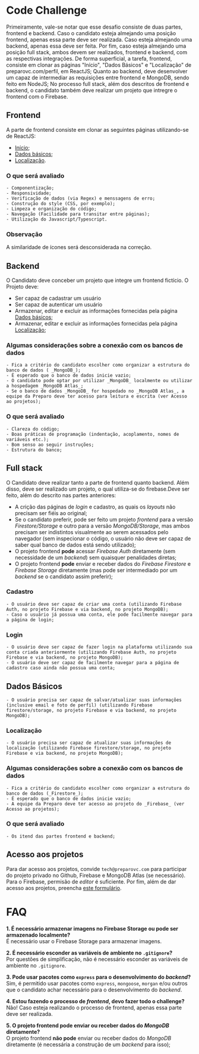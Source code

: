 # Code Challenge

Primeiramente, vale-se notar que esse desafio consiste de duas partes, frontend e backend. Caso o candidato esteja almejando uma posição frontend, apenas essa parte deve ser realizada. Caso esteja almejando uma backend, apenas essa deve ser feita. Por fim, caso esteja almejando uma posição full stack, ambos devem ser realizados, frontend e backend, com as respectivas integrações. De forma superficial, a tarefa, frontend, consiste em clonar as páginas "Início", "Dados Básicos" e "Localização" de preparovc.com/perfil, em ReactJS; Quanto ao backend, deve desenvolver um capaz de intermediar as requisições entre frontend e MongoDB, sendo feito em NodeJS; No processo full stack, além dos descritos de frontend e backend, o candidato também deve realizar um projeto que intregre o frontend com o Firebase. 

## Frontend
    
A parte de frontend consiste em clonar as seguintes páginas utilizando-se de ReactJS:
-   [Início](https://preparovc.com/perfil);
-   [Dados básicos](https://preparovc.com/perfil/formsperfil);
-   [Localização](https://preparovc.com/perfil/formslocalizacao).

### O que será avaliado
    - Componentização;
    - Responsividade;
    - Verificação de dados (via Regex) e menssagens de erro;
    - Construção do style (CSS, por exemplo);
    - Limpeza e organização do código;
    - Navegação (Facilidade para transitar entre páginas);
    - Utilização do Javascript/Typescript.

### Observação
A similaridade de ícones será desconsiderada na correção. 


## Backend

O Candidato deve conceber um projeto que integre um frontend fictício. O Projeto deve:
-   Ser capaz de cadastrar um usuário
-   Ser capaz de autenticar um usuário
-   Armazenar, editar e excluir as informações fornecidas pela página [Dados básicos](https://preparovc.com/perfil/formsperfil);
-   Armazenar, editar e excluir as informações fornecidas pela página [Localização](https://preparovc.com/perfil/formslocalizacao);

### Algumas considerações sobre a conexão com os bancos de dados
    - Fica a critério do candidato escolher como organizar a estrutura do banco de dados ( _MongoDB_);
    - É esperado que o banco de dados inicie vazio;
    - O candidato pode optar por utilizar _MongoDB_ localmente ou utilizar a hospedagem _MongoDB Atlas_;
    - Se o banco de dados _MongoDB_ for hospedado no _MongoDB Atlas_, a equipe da Preparo deve ter acesso para leitura e escrita (ver Acesso ao projetos);

### O que será avaliado
    - Clareza do código;
    - Boas práticas de programação (indentação, acoplamento, nomes de variáveis etc.);
    - Bom senso ao seguir instruções;
    - Estrutura do banco;


## Full stack

O Candidato deve realizar tanto a parte de frontend quanto backend. Além disso, deve ser realizado um projeto, o qual utiliza-se do firebase.Deve ser feito, além do descrito nas partes anteriores:
-   A crição das páginas de  _login_ e cadastro, as quais os _layouts_ não precisam ser fiéis ao original;
-   Se o candidato preferir, pode ser feito um projeto _frontend_ para a versão _Firestore/Storage_ e outro para a versão _MongoDB/Storage_, mas ambos precisam ser indistintos visualmente ao serem acessados pelo navegador (sem inspecionar o código, o usuário não deve ser capaz de saber qual banco de dados está sendo utilizado);
-   O projeto frontend **pode** acessar _Firebase Auth_ diretamente (sem necessidade de um _backend_) sem quaisquer penalidades diretas;
-   O projeto frontend **pode** enviar e receber dados do _Firebase Firestore_ e _Firebase Storage_ diretamente (mas pode ser intermediado por um _backend_ se o candidato assim preferir);

### Cadastro
    - O usuário deve ser capaz de criar uma conta (utilizando Firebase Auth, no projeto Firebase e via backend, no projeto MongoDB);
    - Caso o usuário já possua uma conta, ele pode facilmente navegar para a página de login;

### Login
    - O usuário deve ser capaz de fazer login na plataforma utilizando sua conta criada anteriormente (utilizando Firebase Auth, no projeto Firebase e via backend, no projeto MongoDB);
    - O usuário deve ser capaz de facilmente navegar para a página de cadastro caso ainda não possua uma conta;

## Dados Básicos
    - O usuário precisa ser capaz de salvar/atualizar suas informações (inclusive email e foto de perfil) (utilizando Firebase firestore/storage, no projeto Firebase e via backend, no projeto MongoDB);

### Localização
    - O usuário precisa ser capaz de atualizar suas informações de localização (utilizando Firebase firestore/storage, no projeto Firebase e via backend, no projeto MongoDB);

### Algumas considerações sobre a conexão com os bancos de dados
    - Fica a critério do candidato escolher como organizar a estrutura do banco de dados (_Firestore_);
    - É esperado que o banco de dados inicie vazio;
    - A equipe da Preparo deve ter acesso ao projeto do _Firebase_ (ver Acesso ao projetos);

### O que será avaliado
    - Os itend das partes frontend e backend;
    

## Acesso aos projetos

Para dar acesso aos projetos, convide `tech@preparovc.com` para participar do projeto privado no Github, Firebase e MongoDB Atlas (se necessário). Para o Firebase, permisão de _editor_ é suficiente. Por fim, além de dar acesso aos projetos, preencha [este formulário](https://forms.gle/eWSU5cArcMyNodiy9).

# FAQ

**1. É necessário armazenar imagens no Firebase Storage ou pode ser armazenado localmente?**<br>
É necessário usar o Firebase Storage para armazenar imagens.

**2. É necessário esconder as variáveis de ambiente no `.gitignore`?**<br>
Por questões de simplificação, não é necessário esconder as variáveis de ambiente no `.gitignore`.

**3. Pode usar pacotes como `express` para o desenvolvimento do _backend_?**<br>
Sim, é permitido usar pacotes como `express`, `mongoose`, `morgan` e/ou outros que o candidato achar necessário para o desenvolvimento do _backend_.

**4. Estou fazendo o processo de _frontend_, devo fazer todo o challenge?**<br>
Não! Caso esteja realizando o processo de frontend, apenas essa parte deve ser realizada.

**5. O projeto frontend pode enviar ou receber dados do _MongoDB_ diretamente?**<br>
O projeto frontend **não pode** enviar ou receber dados do _MongoDB_ diretamente (é necessária a construção de um _backend_ para isso);
